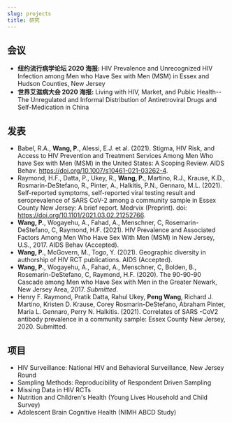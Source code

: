 ```yaml
---
slug: projects
title: 研究
---
```


## 会议

* **纽约流行病学论坛 2020 海报:** HIV Prevalence and Unrecognized HIV Infection among Men who Have Sex with Men (MSM) in Essex and Hudson Counties, New Jersey
* **世界艾滋病大会 2020 海报:** Living with HIV, Market, and Public Health--The Unregulated and Informal Distribution of Antiretroviral Drugs and Self-Medication in China

## 发表

* Babel, R.A., **Wang, P.**, Alessi, E.J. et al. (2021). Stigma, HIV Risk, and Access to HIV Prevention and Treatment Services Among Men Who have Sex with Men (MSM) in the United States: A Scoping Review. AIDS Behav. https://doi.org/10.1007/s10461-021-03262-4.
* Raymond, H.F., Datta, P., Ukey, R., **Wang, P.**, Martino, R.J., Krause, K.D., Rosmarin-DeStefano, R., Pinter, A., Halkitis, P.N., Gennaro, M.L. (2021). Self-reported symptoms, self-reported viral testing result and seroprevalence of SARS CoV-2 among a community sample in Essex County New Jersey: A brief report. Medrvix (Preprint). doi: https://doi.org/10.1101/2021.03.02.21252766.   
* **Wang, P.**, Wogayehu, A., Fahad, A., Menschner, C, Rosemarin-DeStefano, C, Raymond, H.F. (2021). HIV Prevalence and Associated Factors Among Men Who Have Sex With Men (MSM) in New Jersey, U.S., 2017. AIDS Behav (Accepted).
* **Wang, P.**, McGovern, M., Togo, Y. (2021). Geographic diversity in authorship of HIV RCT publications. AIDS (Accepted).
* **Wang, P.**, Wogayehu, A., Fahad, A., Menschner, C, Bolden, B., Rosemarin-DeStefano, C, Raymond, H.F. (2020). The 90-90-90 Cascade among Men who Have Sex with Men in the Greater Newark, New Jersey Area, 2017. _Submitted_.
* Henry F. Raymond, Pratik Datta, Rahul Ukey, **Peng Wang**, Richard J. Martino, Kristen D. Krause, Corey Rosmarin-DeStefano, Abraham Pinter, Maria L. Gennaro, Perry N. Halkitis. (2021). Correlates of SARS -CoV2 antibody prevalence in a community sample: Essex County New Jersey, 2020. Submitted. 


## 项目

* HIV Surveillance: National HIV and Behavioral Surveillance, New Jersey Round
* Sampling Methods: Reproducibility of Respondent Driven Sampling
* Missing Data in HIV RCTs
* Nutrition and Children's Health (Young Lives Household and Child Survey)
* Adolescent Brain Cognitive Health (NIMH ABCD Study)
